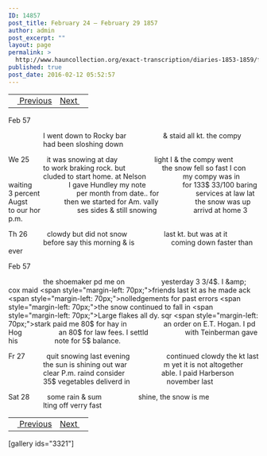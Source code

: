 ```yaml
---
ID: 14857
post_title: February 24 – February 29 1857
author: admin
post_excerpt: ""
layout: page
permalink: >
  http://www.hauncollection.org/exact-transcription/diaries-1853-1859/february-24-february-29-1857/
published: true
post_date: 2016-02-12 05:52:57
---
```

<table style="width: 100%;" align="center">
<tbody>
<tr>
<td><a href="http://www.hauncollection.org/version-2/diaries-1853-1859/february-18-february-24-1857/"><img src="https://lh3.googleusercontent.com/-EFJpxxNiPNw/VqgtWBCZrMI/AAAAAAAAAFU/WfY4lPFWWkg/s800-Ic42/Soeb-Plain-Arrows-8-10px.png" alt="" width="10" height="10" /> Previous</a></td>
<td style="text-align: right;"><a href="http://www.hauncollection.org/version-2/diaries-1853-1859/march-1-march-9-1857/">Next <img src="https://lh3.googleusercontent.com/-67k0cYlpXHw/VqgtWKz1MXI/AAAAAAAAAFU/k9PW_Piyurk/s800-Ic42/Soeb-Plain-Arrows-5-10px.png" alt="" width="10" height="10" /></a></td>
</tr>
</tbody>
</table>
Feb 57

<span style="margin-left: 70px;">I went down to Rocky bar
<span style="margin-left: 70px;">&amp; staid all kt. the compy
<span style="margin-left: 70px;">had been sloshing down</span></span></span>

We 25         it was snowing at day
<span style="margin-left: 70px;">light I &amp; the compy went
<span style="margin-left: 70px;">to work braking rock. but
<span style="margin-left: 70px;">the snow fell so fast I con
<span style="margin-left: 70px;">cluded to start home. at Nelson
<span style="margin-left: 70px;">my compy was in waiting
<span style="margin-left: 70px;">I gave Hundley my note
<span style="margin-left: 70px;">for 133$ 33/100 baring 3 percent
<span style="margin-left: 70px;">per month from date.. for
<span style="margin-left: 70px;">services at law lat Augst
<span style="margin-left: 70px;">then we started for Am. vally
<span style="margin-left: 70px;">the snow was up to our hor
<span style="margin-left: 70px;">ses sides &amp; still snowing
<span style="margin-left: 70px;">arrivd at home 3 p.m.</span></span></span></span></span></span></span></span></span></span></span></span></span>

Th 26          clowdy but did not snow
<span style="margin-left: 70px;">last kt. but was at it
<span style="margin-left: 70px;">before say this morning &amp; is
<span style="margin-left: 70px;">coming down faster than ever</span></span></span>

Feb 57

<span style="margin-left: 70px;">the shoemaker pd me on
<span style="margin-left: 70px;">yesterday 3 3/4$. I &amp; cox maid
<span style="margin-left: 70px;">friends last kt as he made ack
<span style="margin-left: 70px;">nolledgements for past errors
<span style="margin-left: 70px;">the snow continued to fall in
<span style="margin-left: 70px;">Large flakes all dy. sqr
<span style="margin-left: 70px;">stark paid me 80$ for hay in
<span style="margin-left: 70px;">an order on E.T. Hogan. I pd Hog
<span style="margin-left: 70px;">an 80$ for law fees. I settld
<span style="margin-left: 70px;">with Teinberman gave his
<span style="margin-left: 70px;">note for 5$ balance.</span></span></span></span></span></span></span></span></span></span></span>

Fr 27           quit snowing last evening
<span style="margin-left: 70px;">continued clowdy the kt last
<span style="margin-left: 70px;">the sun is shining out war
<span style="margin-left: 70px;">m yet it is not altogether
<span style="margin-left: 70px;">clear P.m. raind consider
<span style="margin-left: 70px;">able. I paid Harberson
<span style="margin-left: 70px;">35$ vegetables deliverd in
<span style="margin-left: 70px;">november last</span></span></span></span></span></span></span>

Sat 28         some rain &amp; sum
<span style="margin-left: 70px;">shine, the snow is me
<span style="margin-left: 70px;">lting off verry fast</span></span>
<table style="width: 100%;" align="center">
<tbody>
<tr>
<td><a href="http://www.hauncollection.org/version-2/diaries-1853-1859/february-18-february-24-1857/"><img src="https://lh3.googleusercontent.com/-EFJpxxNiPNw/VqgtWBCZrMI/AAAAAAAAAFU/WfY4lPFWWkg/s800-Ic42/Soeb-Plain-Arrows-8-10px.png" alt="" width="10" height="10" /> Previous</a></td>
<td style="text-align: right;"><a href="http://www.hauncollection.org/version-2/diaries-1853-1859/march-1-march-9-1857/">Next <img src="https://lh3.googleusercontent.com/-67k0cYlpXHw/VqgtWKz1MXI/AAAAAAAAAFU/k9PW_Piyurk/s800-Ic42/Soeb-Plain-Arrows-5-10px.png" alt="" width="10" height="10" /></a></td>
</tr>
</tbody>
</table>
[gallery ids="3321"]